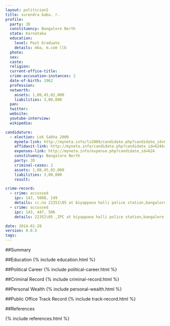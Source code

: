 ```yaml
---
layout: politician2
title: surendra babu. r.
profile: 
  party: JD
  constituency: Bangalore North
  state: Karnataka
  education: 
    level: Post Graduate
    details: mba, m.com llb
  photo: 
  sex: 
  caste: 
  religion: 
  current-office-title: 
  crime-accusation-instances: 2
  date-of-birth: 1962
  profession: 
  networth: 
    assets: 1,08,45,02,000
    liabilities: 3,00,000
  pan: 
  twitter: 
  website: 
  youtube-interview: 
  wikipedia: 

candidature: 
  - election: Lok Sabha 2009
    myneta-link: http://myneta.info/ls2009/candidate.php?candidate_id=624
    affidavit-link: http://myneta.info/candidate.php?candidate_id=624&scan=original
    expenses-link: http://myneta.info/expense.php?candidate_id=624
    constituency: Bangalore North 
    party: JD
    criminal-cases: 2
    assets: 1,08,45,02,000
    liabilities: 3,00,000
    result:  

crime-record: 
  - crime: accussed
    ipc: 143, 506B, 149
    details: cc.no 22351\05 at biyappana halli police station,bangalore,karnataka. 
  - crime: accussed
    ipc: 143, 447, 506
    details: 22352\05 ,IPC at biyappana halli police station,bangalore,karnataka. 

date: 2014-01-28
version: 0.0.5
tags: 
---
```

##Summary


##Education
{% include education.html %}


##Political Career
{% include political-career.html %}


##Criminal Record
{% include criminal-record.html %}


##Personal Wealth
{% include personal-wealth.html %}


##Public Office Track Record
{% include track-record.html %}


##References


{% include references.html %}